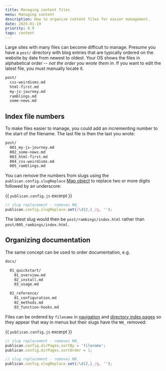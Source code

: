 ```yaml
---
title: Managing content files
menu: Managing content
description: How to organize content files for easier management.
date: 2025-01-19
priority: 0.9
tags: content
---
```


Large sites with many files can become difficult to manage. Presume you have a `post/` directory with blog entries that are typically ordered on the website by date from newest to oldest. Your OS shows the files in alphabetical order -- *not the order you wrote them in*. If you want to edit the latest file, you must manually locate it.

```bash
post/
  css-weirdisms.md
  html-first.md
  my-js-journey.md
  ramblings.md
  some-news.md
```


## Index file numbers

To make files easier to manage, you could add an incrementing number to the start of the filename. The last file is then the last you wrote:

```bash
post/
  001_my-js-journey.md
  002_some-news.md
  003_html-first.md
  004_css-weirdisms.md
  005_ramblings.md
```

You can remove the numbers from slugs using the `publican.config.slugReplace` [Map object](https://developer.mozilla.org/docs/Web/JavaScript/Reference/Global_Objects/Map) to replace two or more digits followed by an underscore:

{{ `publican.config.js` excerpt }}
```js
// slug replacement - removes NN_
publican.config.slugReplace.set(/\d{2,}_/g, '');
```

The latest slug would then be `post/rambings/index.html` rather than `post/005_rambings/index.html`.


## Organizing documentation

The same concept can be used to order documentation, e.g.

```bash
docs/

  01_quickstart/
    01_overview.md
    02_install.md
    03_usage.md

  02_reference/
    01_configuration.md
    02_methods.md
    03_function-hooks.md
```

Files can be ordered by `filename` in [navigation](--ROOT--docs/setup/navigation/) and [directory index pages](#directory-index-pages) so they appear that way in menus but their slugs have the `NN_` removed:

{{ `publican.config.js` excerpt }}
```js
// slug replacement - removes NN_
publican.config.dirPages.sortBy = 'filename';
publican.config.dirPages.sortOrder = 1;

// slug replacement - removes NN_
publican.config.slugReplace.set(/\d{2,}_/g, '');
```
